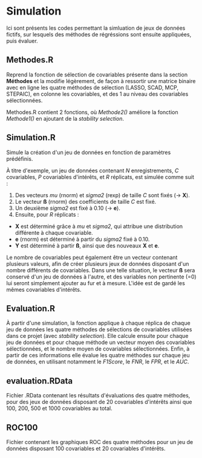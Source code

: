# Simulation

Ici sont présents les codes permettant la simluation de jeux de données fictifs, sur lesquels des méthodes de régréssions sont ensuite appliquées, puis évaluer.


## Methodes.R

Reprend la fonction de sélection de covariables présente dans la section **Méthodes** et la modifie légèrement, de façon à ressortir une matrice binaire avec en ligne les quatre méthodes de sélection (LASSO, SCAD, MCP, STEPAIC), en colonne les covariables, et des 1 au niveau des covariables sélectionnées. 

Methodes.R contient 2 fonctions, où *Methode2()* améliore la fonction *Methode1()* en ajoutant de la *stability selection*.  
 
 
## Simulation.R

Simule la création d'un jeu de données en fonction de paramètres prédéfinis. 

À titre d'exemple, un jeu de données contenant *N* enregistrements, *C* covariables, *P* covariables d'intérêts, et *R* réplicats, est simulée comme suit : 
1. Des vecteurs *mu* (rnorm) et *sigma2* (rexp) de taille *C* sont fixés (-> **X**).
2. Le vecteur **ß** (rnorm) des coefficients de taille *C* est fixé.
3. Un deuxième *sigma2* est fixé à 0.10 (-> **e**).
4. Ensuite, pour *R* réplicats : 
- **X** est déterminé grâce à *mu* et *sigma2*, qui attribue une distribution différente à chaque covariable. 
- **e** (rnorm) est déterminé à partir du *sigma2* fixé à 0.10.
- **Y** est déterminé à partir **ß**, ainsi que des nouveaux **X** et **e**. 

Le nombre de covariables peut également être un vecteur contenant plusieurs valeurs, afin de créer plusieurs jeux de données disposant d'un nombre différents de covariables. Dans une telle situation, le vecteur **ß** sera conservé d'un jeu de données à l'autre, et des variables non pertinente (=0) lui seront simplement ajouter au fur et à mesure. L'idée est de gardé les mêmes covariables d'intérêts. 


## Evaluation.R

À partir d'une simulation, la fonction applique à chaque réplica de chaque jeu de données les quatre méthodes de sélections de covariables utilisées dans ce projet (avec *stability selection*). Elle calcule ensuite pour chaque jeu de données et pour chaque méthode un vecteur moyen des covariables sélectionnées, et le nombre moyen de covariables sélectionnées. Enfin, à partir de ces informations elle évalue les quatre méthodes sur chaque jeu de données, en utilisant notamment le *F1Score*, le *FNR*, le *FPR*, et le *AUC*.


## evaluation.RData

Fichier .RData contenant les résultats d'évaluations des quatre méthodes, pour des jeux de données disposant de 20 covariables d'intérêts ainsi que 100, 200, 500 et 1000 covariables au total. 


## ROC100

Fichier contenant les graphiques ROC des quatre méthodes pour un jeu de données disposant 100 covariables et 20 covariables d'intérêts.

